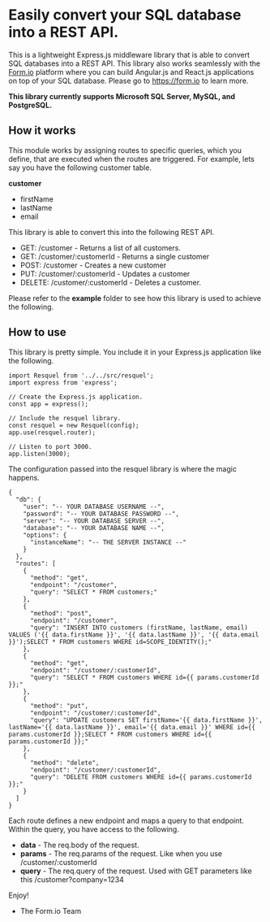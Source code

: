 Easily convert your SQL database into a REST API.
====================================================
This is a lightweight Express.js middleware library that is able to convert SQL databases into a REST API. This library also works
seamlessly with the [Form.io](https://form.io) platform where you can build Angular.js and React.js applications on top of your SQL database. Please go
to https://form.io to learn more.

**This library currently supports Microsoft SQL Server, MySQL, and PostgreSQL.**

How it works
--------------
This module works by assigning routes to specific queries, which you define, that are executed when the routes are triggered. For example,
lets say you have the following customer table.

**customer**
  - firstName
  - lastName
  - email

This library is able to convert this into the following REST API.

  - GET: /customer - Returns a list of all customers.
  - GET: /customer/:customerId - Returns a single customer
  - POST: /customer - Creates a new customer
  - PUT: /customer/:customerId - Updates a customer
  - DELETE: /customer/:customerId - Deletes a customer.

Please refer to the **example** folder to see how this library is used to achieve the following.

How to use
-----------------
This library is pretty simple. You include it in your Express.js application like the following.

```
import Resquel from '../../src/resquel';
import express from 'express';

// Create the Express.js application.
const app = express();

// Include the resquel library.
const resquel = new Resquel(config);
app.use(resquel.router);

// Listen to port 3000.
app.listen(3000);
```

The configuration passed into the resquel library is where the magic happens.

```
{
  "db": {
    "user": "-- YOUR DATABASE USERNAME --",
    "password": "-- YOUR DATABASE PASSWORD --",
    "server": "-- YOUR DATABASE SERVER --",
    "database": "-- YOUR DATABASE NAME --",
    "options": {
      "instanceName": "-- THE SERVER INSTANCE --"
    }
  },
  "routes": [
    {
      "method": "get",
      "endpoint": "/customer",
      "query": "SELECT * FROM customers;"
    },
    {
      "method": "post",
      "endpoint": "/customer",
      "query": "INSERT INTO customers (firstName, lastName, email) VALUES ('{{ data.firstName }}', '{{ data.lastName }}', '{{ data.email }}');SELECT * FROM customers WHERE id=SCOPE_IDENTITY();"
    },
    {
      "method": "get",
      "endpoint": "/customer/:customerId",
      "query": "SELECT * FROM customers WHERE id={{ params.customerId }};"
    },
    {
      "method": "put",
      "endpoint": "/customer/:customerId",
      "query": "UPDATE customers SET firstName='{{ data.firstName }}', lastName='{{ data.lastName }}', email='{{ data.email }}' WHERE id={{ params.customerId }};SELECT * FROM customers WHERE id={{ params.customerId }};"
    },
    {
      "method": "delete",
      "endpoint": "/customer/:customerId",
      "query": "DELETE FROM customers WHERE id={{ params.customerId }};"
    }
  ]
}
```

Each route defines a new endpoint and maps a query to that endpoint. Within the query, you have access to the following.

  - **data** - The req.body of the request.
  - **params** - The req.params of the request. Like when you use /customer/:customerId
  - **query** - The req.query of the request. Used with GET parameters like this /customer?company=1234


Enjoy!

 - The Form.io Team
